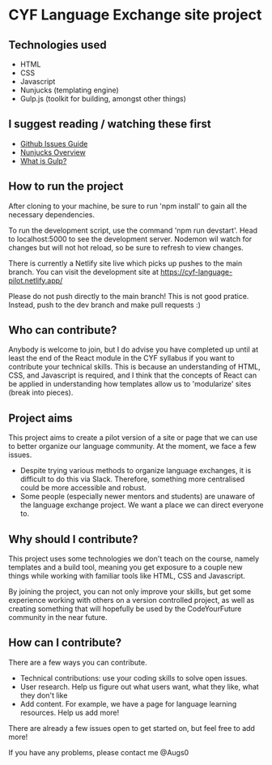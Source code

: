 #  CYF Language Exchange site project

##  Technologies used
-  HTML
-  CSS
-  Javascript
-  Nunjucks (templating engine)
-  Gulp.js (toolkit for building, amongst other things)

##  I suggest reading / watching these first
-  [Github Issues Guide](https://guides.github.com/features/issues/)
-  [Nunjucks Overview](https://zellwk.com/blog/nunjucks-with-gulp/)
-  [What is Gulp?](https://www.youtube.com/watch?v=-lG0kDeuSJk)

##  How to run the project
After cloning to your machine, be sure to run 'npm install' to gain all the necessary dependencies.

To run the development script, use the command 'npm run devstart'. Head to localhost:5000 to see the development server. Nodemon wil watch for changes but will not hot reload, so be sure to refresh to view changes.

There is currently a Netlify site live which picks up pushes to the main branch. You can visit the development site at https://cyf-language-pilot.netlify.app/

Please do not push directly to the main branch! This is not good pratice. Instead, push to the dev branch and make pull requests :)

##  Who can contribute?
Anybody is welcome to join, but I do advise you have completed up until at least the end of the React module in the CYF syllabus if you want to contribute your technical skills. This is because an understanding of HTML, CSS, and Javascript is required, and I think that the concepts of React can be applied in understanding how templates allow us to 'modularize' sites (break into pieces).

##  Project aims
This project aims to create a pilot version of a site or page that we can use to better organize our language community. At the moment, we face a few issues.

-  Despite trying various methods to organize language exchanges, it is difficult to do this via Slack. Therefore, something more centralised could be more accessible and robust.
-  Some people (especially newer mentors and students) are unaware of the language exchange project. We want a place we can direct everyone to.

##  Why should I contribute?
This project uses some technologies we don't teach on the course, namely templates and a build tool, meaning you get exposure to a couple new things while working with familiar tools like HTML, CSS and Javascript.

By joining the project, you can not only improve your skills, but get some experience working with others on a version controlled project, as well as creating something that will hopefully be used by the CodeYourFuture community in the near future.

##  How can I contribute?
There are a few ways you can contribute.
-  Technical contributions: use your coding skills to solve open issues.
-  User research. Help us figure out what users want, what they like, what they don't like
-  Add content. For example, we have a page for language learning resources. Help us add more!

There are already a few issues open to get started on, but feel free to add more!

If you have any problems, please contact me @Augs0